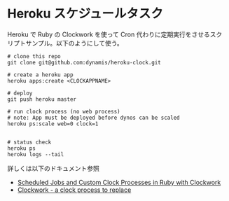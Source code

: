 # Heroku スケジュールタスク

Heroku で Ruby の Clockwork を使って Cron 代わりに定期実行をさせるスクリプトサンプル。以下のようにして使う。

```
# clone this repo
git clone git@github.com:dynamis/heroku-clock.git

# create a heroku app
heroku apps:create <CLOCKAPPNAME>

# deploy
git push heroku master

# run clock process (no web process)
# note: App must be deployed before dynos can be scaled
heroku ps:scale web=0 clock=1


# status check
heroku ps
heroku logs --tail
```

詳しくは以下のドキュメント参照

* [Scheduled Jobs and Custom Clock Processes in Ruby with Clockwork](https://devcenter.heroku.com/articles/clock-processes-ruby)
* [Clockwork - a clock process to replace](https://github.com/tomykaira/clockwork)
